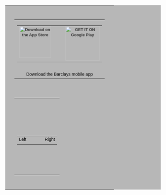 <table width="100%" border="0" cellspacing="0" cellpadding="0" bgcolor="#b7b7b7">
                    <tbody>
                     <tr>
                      <td align="center" valign="top" style="padding: 30px;"><table width="100%" border="0" cellspacing="0" cellpadding="0">
                        <tbody>
                         <tr>
                          <td align="center" valign="top"><table border="0" cellspacing="0" cellpadding="0" align="center">
                            <tbody>
                             <tr>
                              <td align="center" valign="top"><img src="http://via.placeholder.com/102X34" alt="Download on the App Store" style="display:block; width: 102px; font-family: Arial, sans-serif, Helvetica, 'Helvetica Neue'; font-size: 13px; line-height: 17px; color: #333333; font-weight: bold;" width="102" border="0"></td>
                              <td align="center" valign="top" width="15" height="10">&nbsp;</td>
                              <td align="center" valign="top"><img src="http://via.placeholder.com/111X34" alt="GET IT ON Google Play" style="display:block; width: 111px; font-family: Arial, sans-serif, Helvetica, 'Helvetica Neue'; font-size: 13px; line-height: 17px; color: #333333; font-weight: bold;" width="111" border="0"></td>
                             </tr>
                            </tbody>
                           </table></td>
                         </tr>
                         <tr>
                          <td align="center" valign="top" style="font-family: Arial, sans-serif, Helvetica, 'Helvetica Neue'; font-size: 14px; line-height: 19px; color: #000001; font-weight: normal; padding-top: 10px;">Download the Barclays mobile app</td>
                         </tr>
                        </tbody>
                       </table></td>
                     </tr>
                     <tr>
                      <td align="left" valign="top" style="padding: 0px 30px 30px 30px;"><table width="100%" border="0" cellspacing="0" cellpadding="0">
                        <tbody>
                         <tr>
                          <td align="left" valign="top">&nbsp;</td>
                         </tr>
                         <tr>
                          <td align="left" valign="top">&nbsp;</td>
                         </tr>
                         <tr>
                          <td align="left" valign="top">&nbsp;</td>
                         </tr>
                         <tr>
                          <td align="left" valign="top">&nbsp;</td>
                         </tr>
                         <tr>
                          <td align="left" valign="top"><table border="0" cellspacing="0" cellpadding="0" align="left">
                            <tbody>
                             <tr>
                              <td align="left" valign="top" style="font-family: Arial, sans-serif, Helvetica, 'Helvetica Neue'; font-size: 14px; line-height: 19px; color: #000001; font-weight: normal;" class="drop"><a href="#" target="_blank" alias="" title="" style="color: #000001; text-decoration:none;">Left</a></td>
                              <td align="center" valign="top" width="30" height="20" class="drop">&nbsp;</td>
                              <td align="left" valign="top" style="font-family: Arial, sans-serif, Helvetica, 'Helvetica Neue'; font-size: 14px; line-height: 19px; color: #000001; font-weight: normal;" class="drop"><a href="#" target="_blank" alias="" title="" style="color: #000001; text-decoration:none;">Right</a></td>
                             </tr>
                            </tbody>
                           </table></td>
                         </tr>
                         <tr>
                          <td align="left" valign="top">&nbsp;</td>
                         </tr>
                         <tr>
                          <td align="left" valign="top">&nbsp;</td>
                         </tr>
                         <tr>
                          <td align="left" valign="top">&nbsp;</td>
                         </tr>
                        </tbody>
                       </table></td>
                     </tr>
                    </tbody>
                   </table>
